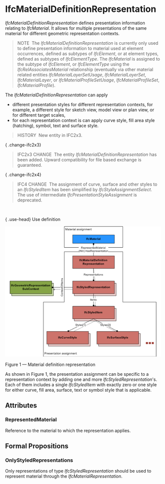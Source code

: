 # IfcMaterialDefinitionRepresentation

_IfcMaterialDefinitionRepresentation_ defines presentation information relating to _IfcMaterial_. It allows for multiple presentations of the same material for different geometric representation contexts.

> NOTE&nbsp; The _IfcMaterialDefinitionRepresentation_ is currently only used to define presentation information to material used at element occurrences, defined as subtypes of _IfcElement_, or at element types, defined as subtypes of _IfcElementType_. The _IfcMaterial_ is assigned to the subtype of _IfcElement_, or _IfcElementType_ using the _IfcRelAssociatesMaterial_ relationship (eventually via other material related entities _IfcMaterialLayerSetUsage_, _IfcMaterialLayerSet_, _IfcMaterialLayer_, or _IfcMaterialProfileSetUsage_, _IfcMaterialProfileSet_, _IfcMaterialProfile_).

The _IfcMaterialDefinitionRepresentation_ can apply

* different presentation styles for different representation contexts, for example, a different style for sketch view, model view or plan view, or for different target scales, 
* for each representation context is can apply curve style, fill area style (hatching), symbol, text and surface style. 

> HISTORY&nbsp; New entity in IFC2x3.

{ .change-ifc2x3}
> IFC2x3 CHANGE&nbsp; The entity _IfcMaterialDefinitionRepresentation_ has been added. Upward compatibility for file based exchange is guaranteed.

{ .change-ifc2x4}
> IFC4 CHANGE&nbsp; The assignment of curve, surface and other styles to an _IfcStyledItem_ has been simplified by _IfcStyleAssignmentSelect_. The use of intermediate _IfcPresentationStyleAssignment_ is deprecated.

&nbsp;

{ .use-head}
Use definition

![use diagram](../../../../figures/ifcmaterialdefinitionrepresentation_01.png)

Figure 1 &mdash; Material definition representation

As shown in Figure 1, the presentation assignment can be specific to a representation context by adding one and more <em>IfcStyledRepresentation</em>'s. Each of them includes a single <em>IfcStyledItem</em> with exactly zero or one style for either curve, fill area, surface, text or symbol style that is applicable.

## Attributes

### RepresentedMaterial
Reference to the material to which the representation applies.

## Formal Propositions

### OnlyStyledRepresentations
Only representations of type _IfcStyledRepresentation_ should be used to represent material through the _IfcMaterialRepresentation_.
